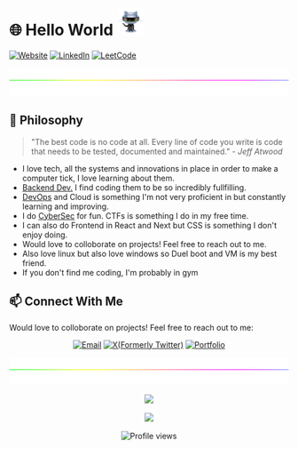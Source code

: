 # 🌐 Hello World  <img src="https://github.com/PrittoRuban/PrittoRuban/blob/main/img/robot.gif" width="50px" height="50px"/> 


[![Website](https://img.shields.io/badge/Portfolio-Visit-4285F4?style=for-the-badge&logo=google-chrome&logoColor=white)](https://prittoruban.vercel.app/)
[![LinkedIn](https://img.shields.io/badge/LinkedIn-Connect-0A66C2?style=for-the-badge&logo=linkedin&logoColor=white)](https://linkedin.com/in/prittoruban)
[![LeetCode](https://img.shields.io/badge/LeetCode-1600+-FFA116?style=for-the-badge&logo=leetcode&logoColor=white)](https://leetcode.com/u/prittoruban/)


<img height="50" width="100%" src="https://github.com/PrittoRuban/PrittoRuban/blob/main/img/divider.gif">


## 💭 Philosophy

> "The best code is no code at all. Every line of code you write is code that needs to be tested, documented and maintained." - *Jeff Atwood*
    
- I love tech, all the systems and innovations in place in order to make a computer tick, I love learning about them.
- <ins>Backend Dev.</ins> I find coding them to be so incredibly fullfilling.
- <ins>DevOps</ins> and Cloud is something I'm not very proficient in but constantly learning and improving.
- I do <ins>CyberSec</ins> for fun. CTFs is something I do in my free time.
- I can also do Frontend in React and Next but CSS is something I don't enjoy doing.
- Would love to colloborate on projects! Feel free to reach out to me.
- Also love linux but also love windows so Duel boot and VM is my best friend.
- If you don't find me coding, I'm probably in gym <br>

<!---
<img height="50" width="100%" src="https://github.com/PrittoRuban/PrittoRuban/blob/main/img/divider.gif">



## 🔍 Current Focus Areas

```javascript
const currentFocus = {
  technologies: ["System Design", "Backend", "Cloud", "Blockchain"],
  personalGrowth: ["Communication", "Open Source Contributions", "Core CS"],
  interests: ["Zero Trust Security", "Distributed Systems", "Performance Optimization"]
};
```

<!---

<img height="50" width="100%" src="https://github.com/PrittoRuban/PrittoRuban/blob/main/img/divider.gif">

## 🧠 Technical Problem Solving

My approach to solving complex technical challenges:

<table>
  <tr>
    <td align="center"><strong>🧩 Problem Decomposition</strong></td>
    <td>Breaking complex problems into manageable components is my specialty. I approach each challenge systematically, identifying core issues before diving into implementation.</td>
  </tr>
  <tr>
    <td align="center"><strong>⚡ Performance Optimization</strong></td>
    <td>I'm obsessed with creating efficient systems - whether optimizing database queries, implementing caching strategies, or refactoring algorithms for efficiency.</td>
  </tr>
  <tr>
    <td align="center"><strong>🔒 Security-Focused Development</strong></td>
    <td>With my cybersecurity background, I integrate security at every development stage - from secure API design to preventing common vulnerabilities like XSS and CSRF attacks.</td>
  </tr>
  <tr>
    <td align="center"><strong>📊 Data-Driven Decisions</strong></td>
    <td>I believe in measuring impact. My implementations always include metrics collection to validate improvements and guide future optimizations.</td>
  </tr>
</table>

<img height="50" width="100%" src="https://github.com/PrittoRuban/PrittoRuban/blob/main/img/divider.gif">

## 🛠️ Code Quality & Engineering Excellence


> "Any fool can write code that a computer can understand. Good programmers write code that humans can understand." - *Martin Fowler*


My code demonstrates:

- **Clean Architecture Principles**: Clear separation of concerns
- **Comprehensive Test Coverage**: Unit, integration, and E2E tests
- **Detailed Documentation**: Helping others understand my thought process
- **Performance Benchmarking**: Data-backed optimization decisions
- **Accessibility Compliance**: Inclusive experiences for all users

<img height="50" width="100%" src="https://github.com/PrittoRuban/PrittoRuban/blob/main/img/divider.gif">



## 💡 Featured Engineering Solutions

### Security-First Authentication System

Created a zero-trust authentication framework with:
- JWT with rotating refresh tokens
- Hardware-backed biometric integration
- Real-time threat monitoring
- Automated suspicious activity detection
- 99.99% protection against common attack vectors

### High-Performance Data Pipeline

Built a scalable data processing system handling:
- 1M+ events/second throughput
- Sub-50ms end-to-end latency
- Automatic failover with zero data loss
- Dynamic scaling based on workload patterns
- Comprehensive monitoring and alerting

### Algorithmic Problem Solving

Developed algorithmic solutions for:
- Graph-based recommendation engines
- Distributed consensus algorithms
- Efficient text search and indexing
- Location-based proximity calculations
- Real-time data synchronization protocols

<img height="50" width="100%" src="https://github.com/PrittoRuban/PrittoRuban/blob/main/img/divider.gif">


## 📚 System Design Knowledge

<table>
  <tr>
    <td width="33%" align="center">
      <img src="https://img.shields.io/badge/Architecture-Microservices-green?style=flat-square" alt="Microservices"/>
      <br/>
      Event-driven systems, service meshes, domain-driven design
    </td>
    <td width="33%" align="center">
      <img src="https://img.shields.io/badge/Scalability-Horizontal_&_Vertical-blue?style=flat-square" alt="Scalability"/>
      <br/>
      Load balancing, sharding, caching strategies, CDN implementation
    </td>
    <td width="33%" align="center">
      <img src="https://img.shields.io/badge/Security-Defense_in_Depth-red?style=flat-square" alt="Security"/>
      <br/>
      OAuth 2.0, OIDC, encryption at rest/transit, penetration testing
    </td>
  </tr>
  <tr>
    <td width="33%" align="center">
      <img src="https://img.shields.io/badge/Data-Polyglot_Persistence-purple?style=flat-square" alt="Data"/>
      <br/>
      ACID vs BASE, NoSQL patterns, data warehousing, ETL pipelines
    </td>
    <td width="33%" align="center">
      <img src="https://img.shields.io/badge/Performance-Optimization-orange?style=flat-square" alt="Performance"/>
      <br/>
      Profiling, bottleneck analysis, lazy loading, connection pooling
    </td>
    <td width="33%" align="center">
      <img src="https://img.shields.io/badge/DevOps-CI/CD_Pipelines-teal?style=flat-square" alt="DevOps"/>
      <br/>
      Infrastructure as code, automated testing, blue/green deployments
    </td>
  </tr>
</table>



<img height="50" width="100%" src="https://github.com/PrittoRuban/PrittoRuban/blob/main/img/divider.gif">



## 🧪 Technical Experiments & Learning

I believe in continuous experimentation and sharing knowledge:

- **[System Design Chronicles](https://github.com/PrittoRuban/system-design-patterns)**: My documentation of scalable architecture patterns
- **[Algorithm Visualizer](https://github.com/PrittoRuban/algorithm-visualizer)**: Interactive tool for understanding complex algorithms
- **[Performance Testing Framework](https://github.com/PrittoRuban/performance-lab)**: Custom tools for benchmarking web applications
- **[Security Sandbox](https://github.com/PrittoRuban/security-playground)**: Experiments with latest security protocols and vulnerability prevention

<img height="50" width="100%" src="https://github.com/PrittoRuban/PrittoRuban/blob/main/img/divider.gif">

## 🌱 Open Source Contributions

I actively contribute to the broader developer community:

- **React Performance Utilities**: Created utilities for identifying render bottlenecks (250+ GitHub stars)
- **MongoDB Data Migration Tools**: Contributed migration scripts for complex document transformations
- **Java Security Framework**: Fixed critical vulnerabilities in authentication modules
- **Accessibility Testing Tools**: Built plugins for automated WCAG compliance checking

<img height="50" width="100%" src="https://github.com/PrittoRuban/PrittoRuban/blob/main/img/divider.gif">

## 📊 Technical Problem Solving Stats

<table>
  <tr>
    <td>
      <img src="https://img.shields.io/badge/LeetCode-1600+-FFA116?style=for-the-badge&logo=leetcode&logoColor=white" alt="LeetCode"/>
      <p>Solved 500+ algorithm challenges</p>
      <p>Top 5% in global rankings</p>
    </td>
    <td>
      <img src="https://img.shields.io/badge/HackerRank-5★_Java-2EC866?style=for-the-badge&logo=hackerrank&logoColor=white" alt="HackerRank"/>
      <p>Gold badge in Problem Solving</p>
      <p>Expert status in Java challenges</p>
    </td>
  </tr>
  <tr>
    <td>
      <img src="https://img.shields.io/badge/CodeSignal-Level_8-blue?style=for-the-badge&logo=codesignal&logoColor=white" alt="CodeSignal"/>
      <p>Perfect scores in company challenges</p>
      <p>Top performer in timed assessments</p>
    </td>
    <td>
      <img src="https://img.shields.io/badge/System_Design-Advanced-purple?style=for-the-badge&logo=amazonwebservices&logoColor=white" alt="System Design"/>
      <p>Strong architectural thinking</p>
      <p>Scalable & maintainable solutions</p>
    </td>
  </tr>
</table>



<img height="50" width="100%" src="https://github.com/PrittoRuban/PrittoRuban/blob/main/img/divider.gif">
--->

## 📫 Connect With Me

Would love to colloborate on projects! Feel free to reach out to me:

<p align="center">
  <a href="mailto:prittoprogrammer@gmail.com"><img src="https://img.shields.io/badge/Email-Let's_Talk-D14836?style=for-the-badge&logo=gmail&logoColor=white" alt="Email" /></a>
  <a href="https://twitter.com/prittoruban"><img src="https://img.shields.io/badge/Twitter-Let's_Build-0A66C2?style=for-the-badge&logo=X&logoColor=white" alt="X(Formerly Twitter)" /></a>
  <a href="https://prittoruban.vercel.app/"><img src="https://img.shields.io/badge/Portfolio-See_My_Work-4285F4?style=for-the-badge&logo=google-chrome&logoColor=white" alt="Portfolio" /></a>
</p>

<img height="50" width="100%" src="https://github.com/PrittoRuban/PrittoRuban/blob/main/img/divider.gif">

<p align="center">
  <img src="https://readme-typing-svg.herokuapp.com?color=2484FF&size=32&center=true&vCenter=true&width=600&lines=Building+the+impossible;Engineering+the+future;Solving+problems+that+matter" />
</p>

<p align="center">
  <img src="https://quotes-github-readme.vercel.app/api?theme=algolia&type=horizontal" />
</p>

<p align="center">
  <img src="https://komarev.com/ghpvc/?username=prittoruban&label=Profile%20views&color=0e75b6&style=flat" alt="Profile views" />
</p>

<!---

# Hi there! <img src="https://raw.githubusercontent.com/PrittoRuban/PrittoRuban/master/img/wave.gif" width="30px" height="30px"/> I'm R. Pritto Ruban  <img src="https://github.com/PrittoRuban/PrittoRuban/blob/main/img/robot.gif" width="50px" height="50px"/> 

**Passionate Engineer | Freelancer | Competitive Programmer | Open Source Enthusiast | [Visit My Website!](https://prittoruban.vercel.app/)**

<img height=50 width=100% src="https://github.com/PrittoRuban/PrittoRuban/blob/main/img/divider.gif">

### 🎯 About Me
I’m a passionate developer with a strong foundation in **Java**, **Full-Stack Web Development**, and **Cyber Security**. I love contributing to **open-source** projects and have hands-on experience with the **MERN stack** and **Java Development**. Always eager to tackle real-world challenges and create impactful solutions. 

<img height=50 width=100% src="https://github.com/PrittoRuban/PrittoRuban/blob/main/img/divider.gif">


### 💼 Experience

**Technical Content Engineer Intern** [Kalvium](https://kalvium.com/) | Coimbatore, India (Remote)  
*Jul 2024 – Oct 2024*  
- Designed and delivered technical content impacting over **1,000+ students**, elevating engagement and comprehension.  
- Spearheaded content optimization strategies, achieving a **15% improvement in course ratings** through continuous feedback loops.  
- Collaborated with cross-functional teams to align learning materials with emerging trends in **technology education**.  

**Freelancer** | Remote  
*Jan 2024 – Present*  
- Built **responsive and dynamic websites** for clients, leveraging frameworks like **React** and **Next.js** for scalable solutions.  
- Developed robust backends using **Node.js** and **Express**, integrating **RESTful APIs** for seamless functionality.  
- Focused on delivering **user-first designs** with optimal performance, accessibility, and cross-browser compatibility.  


**Open Source Contributor** | Remote  
*Jun 2024 – Present*  
- Contributed to **high-impact open-source projects**, improving software reliability and expanding feature sets.  
- Collaborated with global communities to enhance technical solutions and refine coding practices.  
- Continuously explored and implemented **cutting-edge technologies** to add value to open-source ecosystems.  


<img height=50 width=100% src="https://github.com/PrittoRuban/PrittoRuban/blob/main/img/divider.gif">

### 🛠️ My Skills
- **Languages**: Java (Advanced), TypeScript (Intermediate), SQL (Intermediate), C++ (Beginner), Python(Beginner)
- **Web Development**: HTML, CSS, React (Intermediate), Node.js (Intermediate), Express.js (Intermediate), Databases(Intermediate)
- **Tools & Libraries**: Git (Intermediate), GitHub, VSCode, Postman, Insomnia, MongoDB Atlas 

<img height=50 width=100% src="https://github.com/PrittoRuban/PrittoRuban/blob/main/img/divider.gif">

### 💡 Projects
#### [MERN Blog App ⇗](https://github.com/PrittoRuban/MERN_Blog)
A full-stack web application developed using MongoDB, Express.js, React.js, Node.js, and Tailwind CSS.
- **Features**: Admin functionality, user management, JWT authentication, responsive design.
- **Impact**: Increased user engagement by 25% through seamless user experience and robust authentication.
- **Technologies Used**: MERN stack, React Redux, JWT, Tailwind CSS


<img height=50 width=100% src="https://github.com/PrittoRuban/PrittoRuban/blob/main/img/divider.gif">

### 🏆 Achievements  

- **Overall Champion - Full Stack Development**  
  **Sairam Engineering College Hackathon**, Aug 2024  
  - Led a team to build a **restaurant reservation system** with real-time updates and AI chatbot integration.  

- **1st Place - Coding Contests**  
  - **SRM Eswari Engineering College**, Aug 2024: Solved complex problems under time constraints.  
  - **RMK College of Engineering and Technology**, Apr 2024: Top performer in an inter-college event.  

- **2nd Place**  
  - **Paper Presentation**, SRM Eswari Engineering College, Aug 2024: Presented advanced technical concepts effectively.  
  - **Web Design Challenge**, Rajalakshmi Engineering College, Feb 2024: Designed an award-winning **e-commerce website** ([GitHub ⇗](https://github.com/PrittoRuban/E-Commerce_Website)).  

- **1st Place - Web Design Using AI Tools**  
  **Sairam Institute of Technology**, Feb 2024  
  - Won for innovative use of AI-powered design tools.  

- **Competitive Programming**  
  - Solved **3,000+ problems** across [LeetCode ⇗](https://leetcode.com/u/prittoruban/), [GeeksforGeeks ⇗](https://www.geeksforgeeks.org/user/prittoruban/), and [HackerRank ⇗](https://www.hackerrank.com/profile/PrittoRuban).  
  - Completed **2,000+ programs** in **SkillRack**, earning **20+ certifications**.  


<img height=50 width=100% src="https://github.com/PrittoRuban/PrittoRuban/blob/main/img/divider.gif">

### 📫 Contact Me & Education

| **Contact Me** | **Education** |
|----------------|---------------|
| **Email**: [prittoprogrammer@gmail.com](mailto:prittoprogrammer@gmail.com) | **R.M.K College of Engineering and Technology** |
| **LinkedIn**: [Connect with me ⇗](https://linkedin.com/in/prittoruban) | **Bachelor of Engineering in Computer Science** |
| **GitHub**: [Follow me ⇗](https://github.com/PrittoRuban) | **Specialization**: Cyber Security |



<img height=50 width=100% src="https://github.com/PrittoRuban/PrittoRuban/blob/main/img/divider.gif">

### 🌟 Let’s Connect  
Looking for a passionate developer? Have a project idea? Let’s connect and create something exceptional! 
Reach out in any way convenient for you-email, LinkedIn, GitHub, or more! I’ll reply to you anywhere.


<img height=50 width=100% src="https://github.com/PrittoRuban/PrittoRuban/blob/main/img/divider.gif">

<p align="center"> <img src="https://readme-typing-svg.herokuapp.com?&color=2484FF&size=32&lines=Inspiration+to+Innovate+💡;Passion+to+Succeed+🎓;Dedication+to+Mastery+🔍&font=Pacifico&center=true&height=50&width=600&vCenter=true" /> </p>

[//]: <> (<p align="center"> <img src="https://github-profile-trophy.vercel.app/?username=PrittoRuban&theme=algolia" alt="prittoruban" /> </p>)

<p align="center"> <img src="https://quotes-github-readme.vercel.app/api?theme=algolia&type=horizontal" /> </p>


[//]: <> (<p align="center"> <img src="https://leetcard.jacoblin.cool/prittoruban?ext=contest"/> </p>)

<img height=50 width=100% src="https://github.com/PrittoRuban/PrittoRuban/blob/main/img/divider.gif">

<p align="center"> <img src="https://komarev.com/ghpvc/?username=prittoruban&label=Profile%20views&color=0e75b6&style=flat" alt="prittoruban" /> </p>

--->

<!---

<h1 align="center">
    Hi there 👋 It's me Pritto Ruban
    <p><img src="https://komarev.com/ghpvc/?username=prittoruban&label=Profile%20views&color=0e75b6&style=flat" alt="prittoruban" /> </p>
</h1>
<h3 align="center"><i>Great to see you here 💫</i></h3>

<br>

- 👀 *I’m interested in **Full-Stack Development** and **Block Chain***
- 🌱 _I’m currently learning **DSA** and Persuing my **B.E degree**..._
- 💞️ _I wish to explore all **Technologies**...._
- 💖 _Loves to learn new things_
- 📫 _How to reach me **prittoruban0609@gmail.com**😉_

<p align="left"><b>1500+ Programs solved in SkillRack and 20+ Certificates 🏆</b></p>

<p align="left">
<a href="https://www.skillrack.com/faces/resume.xhtml?id=438898&key=61d8fe7f74d005af56334c549cb369255ccf8777" target="_blank"> <img align="center" src="https://cdn.skillrack.com/img/logo.gif" height="40" width="200" ></a> </p>

<h2 align="center">Computer Science Engineering Student 🧑‍💻</h2>

<p align="left"> <h3>About: </h3>
    <ul>
        <li>
            ⚡𝐂𝐮𝐫𝐫𝐞𝐧𝐭𝐥𝐲, 𝐚𝐬 𝐚 𝐬𝐭𝐮𝐝𝐞𝐧𝐭 𝐚𝐭 𝐑.𝐌.𝐊 𝐂𝐨𝐥𝐥𝐞𝐠𝐞 𝐨𝐟 𝐄𝐧𝐠𝐢𝐧𝐞𝐞𝐫𝐢𝐧𝐠 𝐚𝐧𝐝 𝐓𝐞𝐜𝐡𝐧𝐨𝐥𝐨𝐠𝐲, 𝐈 𝐚𝐦 𝐚 𝐩𝐚𝐬𝐬𝐢𝐨𝐧𝐚𝐭𝐞 𝐞𝐧𝐭𝐡𝐮𝐬𝐢𝐚𝐬𝐭 𝐨𝐟 𝐜𝐨𝐦𝐩𝐮𝐭𝐞𝐫 𝐬𝐜𝐢𝐞𝐧𝐜𝐞 𝐞𝐧𝐠𝐢𝐧𝐞𝐞𝐫𝐢𝐧𝐠.
        </li>
        <li>
             🧑🏻‍💻𝐈 𝐚𝐦 𝐢𝐧𝐭𝐞𝐫𝐞𝐬𝐭𝐞𝐝 𝐢𝐧 𝐚𝐭𝐭𝐞𝐧𝐝𝐢𝐧𝐠 𝐩𝐫𝐨𝐣𝐞𝐜𝐭 𝐩𝐫𝐞𝐬𝐞𝐧𝐭𝐚𝐭𝐢𝐨𝐧𝐬 𝐚𝐧𝐝 𝐯𝐚𝐫𝐢𝐨𝐮𝐬 𝐜𝐨𝐝𝐢𝐧𝐠 𝐞𝐯𝐞𝐧𝐭𝐬 𝐭𝐨 𝐥𝐞𝐚𝐫𝐧 𝐟𝐫𝐨𝐦 𝐢𝐧𝐝𝐮𝐬𝐭𝐫𝐲 𝐞𝐱𝐩𝐞𝐫𝐭𝐬 𝐚𝐧𝐝 𝐬𝐭𝐚𝐲 𝐮𝐩-𝐭𝐨-𝐝𝐚𝐭𝐞 𝐰𝐢𝐭𝐡 𝐭𝐡𝐞 𝐥𝐚𝐭𝐞𝐬𝐭 𝐭𝐫𝐞𝐧𝐝𝐬 𝐚𝐧𝐝 𝐭𝐞𝐜𝐡𝐧𝐨𝐥𝐨𝐠𝐢𝐞𝐬 𝐢𝐧 𝐭𝐡𝐞 𝐟𝐢𝐞𝐥𝐝.
        </li>
            💡𝐈 𝐚𝐦 𝐝𝐞𝐝𝐢𝐜𝐚𝐭𝐞𝐝 𝐭𝐨 𝐦𝐚𝐬𝐭𝐞𝐫𝐢𝐧𝐠 𝐭𝐡𝐞 𝐟𝐢𝐞𝐥𝐝 𝐚𝐧𝐝 𝐝𝐫𝐢𝐯𝐞𝐧 𝐭𝐨 𝐢𝐧𝐧𝐨𝐯𝐚𝐭𝐞 𝐚𝐧𝐝 𝐜𝐨𝐧𝐭𝐫𝐢𝐛𝐮𝐭𝐞 𝐦𝐞𝐚𝐧𝐢𝐧𝐠𝐟𝐮𝐥𝐥𝐲 𝐭𝐨 𝐭𝐡𝐞 𝐰𝐨𝐫𝐥𝐝 𝐨𝐟 𝐭𝐞𝐜𝐡𝐧𝐨𝐥𝐨𝐠𝐲.
         <li>
            🫱🏻‍🫲🏻 𝐋𝐞𝐭'𝐬 𝐠𝐞𝐭 𝐜𝐨𝐧𝐧𝐞𝐜𝐭𝐞𝐝
        </li>
    </ul>
</p>

<p align = "center">
    <img src="https://quotes-github-readme.vercel.app/api?type=vetical&theme=tokyonight" alt="">
</p>

<h3 align="left">Connect with me:</h3>
<p align="left">
<a href="https://www.linkedin.com/in/prittoruban" target="_blank"><img align="center" src="https://raw.githubusercontent.com/rahuldkjain/github-profile-readme-generator/master/src/images/icons/Social/linked-in-alt.svg" alt="r-pritto-ruban" height="30" width="40" /></a>
<a href="https://twitter.com/prittoruban" target="_blank"><img align="center" src="https://raw.githubusercontent.com/rahuldkjain/github-profile-readme-generator/master/src/images/icons/Social/twitter.svg" alt="prittoruban" height="40" width="40" /></a>
<a href="https://www.instagram.com/prittorubanofficial?igsh=ODhxZjQ5YW5nbG9h" target="_blank"><img align="center" src="https://th.bing.com/th/id/R.03f40b67b63d9c1c1a5a792109bbc699?rik=8HhXk%2b5PP7XurQ&riu=http%3a%2f%2fpngimg.com%2fuploads%2finstagram%2finstagram_PNG10.png&ehk=%2f7%2ftghrL31GFpelB7DZvprao8IZHRvmhi0BpDsEAZgI%3d&risl=&pid=ImgRaw&r=0" alt="r-pritto-ruban" height="35" width="40" /></a>
<a href="https://www.facebook.com/prittoruban?mibextid=ZbWKwL" target="_blank"><img align="center" src="https://th.bing.com/th/id/R.2bad70f2d08429a28dfbebd4c237924b?rik=vgEdhJ%2f%2biiEnQQ&riu=http%3a%2f%2fpngimg.com%2fuploads%2ffacebook_logos%2ffacebook_logos_PNG19748.png&ehk=0ZiZ04ZZ6mSJ5oyPxBh1gy4FSYhegWTWyDpCiI73sbw%3d&risl=&pid=ImgRaw&r=0" alt="r-pritto-ruban" height="35" width="40" /></a>
</p>

```js
function achieveTheImpossible() {
  let challenges = [],
    goals = [];

  while (challenges.length) {
    challenges.forEach((challenge) =>
      console.log(`Overcoming challenge: ${challenge}`)
    );

    if (goals.some((goal) => !isGoalAchieved(goal)))
      goals.forEach((goal) => console.log("Striving for goal: ${goal}"));
    else return celebrateSuccess();

    if (newChallengesArise()) brainstormSolutions();
    adaptToChange();
  }
}

achieveTheImpossible();
```

<h3 align="left">I code in:</h3>
<p align="left">
    <img src="https://raw.githubusercontent.com/devicons/devicon/master/icons/html5/html5-original-wordmark.svg" alt="html5" width="50" height="50"/>
    <img src="https://raw.githubusercontent.com/devicons/devicon/master/icons/css3/css3-original-wordmark.svg" alt="css3" width="50" height="50"/>
    <img src="https://raw.githubusercontent.com/devicons/devicon/master/icons/javascript/javascript-original.svg" alt="javascript" width="45" height="50"/>
    <img src="https://velog.velcdn.com/images/fervor_dev/post/063202f7-ac63-49d9-ba7a-1fc9fb003adf/image.png" alt="tailwind css" width="50" height="50"/>
    <img src="https://raw.githubusercontent.com/devicons/devicon/master/icons/react/react-original-wordmark.svg" alt="react" width="50" height="50"/>
    <img src="https://raw.githubusercontent.com/devicons/devicon/master/icons/nodejs/nodejs-original-wordmark.svg" alt="nodejs" width="50" height="50"/>
    <img src="https://ajeetchaulagain.com/static/7cb4af597964b0911fe71cb2f8148d64/87351/express-js.png" alt="express-js-icon" width="50" height="50"/>
    <img src="https://raw.githubusercontent.com/devicons/devicon/master/icons/java/java-original.svg" alt="java" width="50" height="50"/>
    <img src="https://raw.githubusercontent.com/devicons/devicon/master/icons/c/c-original.svg" alt="c" width="50" height="50"/>
    <img src="https://raw.githubusercontent.com/devicons/devicon/master/icons/cplusplus/cplusplus-original.svg" alt="cplusplus" width="50" height="50"/>
    <img src="https://raw.githubusercontent.com/devicons/devicon/master/icons/python/python-original.svg" alt="python" width="50" height="50"/>
    <img src="https://raw.githubusercontent.com/devicons/devicon/master/icons/mysql/mysql-original-wordmark.svg" alt="mysql" width="50" height="50"/>
    <img src="https://raw.githubusercontent.com/devicons/devicon/master/icons/postgresql/postgresql-original-wordmark.svg" alt="postgresql" width="50" height="50"/>
    <img src="https://raw.githubusercontent.com/devicons/devicon/master/icons/mongodb/mongodb-original-wordmark.svg" alt="mongodb" width="50" height="50"/>
    <img src="https://cdn-images-1.medium.com/max/480/1*2YG993b8WrHwvmAe7WckAA.png" alt="redux-toolkit" width="50" height="50"/>
</p>
<h3 align="left"> Tools I use:</h3>
<p>
    <img src="https://th.bing.com/th/id/R.9f6038f8ae674f6ec7b8aab72be665e2?rik=Wrh64mHaWbaAjA&riu=http%3a%2f%2fscarpie.altervista.org%2fwp-content%2fuploads%2f2018%2f11%2f1200px-Visual_Studio_Code_1.35_icon.svg_-960x960.png&ehk=x3wZGvsFJe1sxbeaugICOhq46xiuEsPjs%2fHzT%2bqlU78%3d&risl=&pid=ImgRaw&r=0" alt="vscode" width="50" height="50"/>
    <img src="https://cdn.worldvectorlogo.com/logos/postman.svg" alt="postman-icon" width="50" height="50"/>
    <img src="https://www.vectorlogo.zone/logos/git-scm/git-scm-icon.svg" alt="git" width="50" height="50"/>
    <img src="https://raw.githubusercontent.com/devicons/devicon/master/icons/linux/linux-original.svg" alt="linux" width="50" height="50"/>
    <img src="https://2.bp.blogspot.com/-KVFNcyNJpmc/XIe-Sqa674I/AAAAAAAAIuk/VRK5WWydfD4yjMq_AkU6B2h3WAROEvOMgCK4BGAYYCw/s1600/logo%2Bfigma%2Bicon.png" alt="figma-icon" width="50" height="50"/>
    <img src="https://i1.wp.com/img.olhardigital.com.br/wp-content/uploads/2023/03/editor-de-codigo-fonte-replit.png?resize=780,470" alt="replit-icon" width="60" height="50"/>
</p>

<h3 align="center">GitHub Stats</h3>
<div align="center">
    
 ![PrittoRuban's Stats](https://github-readme-stats.vercel.app/api?username=PrittoRuban&theme=tokyonight&show_icons=true&hide_border=true&count_private=true)
 ![PrittoRuban's Top Languages](https://github-readme-stats.vercel.app/api/top-langs/?username=PrittoRuban&theme=tokyonight&show_icons=true&hide_border=true&layout=compact)
 ![](https://github-profile-summary-cards.vercel.app/api/cards/profile-details?username=PrittoRuban&theme=tokyonight&hide_border=true)
 
</div>

<p align="center"> <img src="https://github-profile-trophy.vercel.app/?username=PrittoRuban&theme=tokyonight" alt="prittoruban" /> </p>
<p align="center"> <a href="https://twitter.com/prittoruban" target="blank"><img src="https://img.shields.io/twitter/follow/prittoruban?logo=twitter&style=for-the-badge" alt="prittoruban" /></a> </p>

<img src="./waves.svg" >

<details align="center">
<summary> Click for more Information </summary>

⚡𝐂𝐮𝐫𝐫𝐞𝐧𝐭𝐥𝐲, 𝐚𝐬 𝐚 𝐬𝐭𝐮𝐝𝐞𝐧𝐭 𝐚𝐭 𝐑.𝐌.𝐊 𝐂𝐨𝐥𝐥𝐞𝐠𝐞 𝐨𝐟 𝐄𝐧𝐠𝐢𝐧𝐞𝐞𝐫𝐢𝐧𝐠 𝐚𝐧𝐝 𝐓𝐞𝐜𝐡𝐧𝐨𝐥𝐨𝐠𝐲, 𝐈 𝐚𝐦 𝐚 𝐩𝐚𝐬𝐬𝐢𝐨𝐧𝐚𝐭𝐞 𝐞𝐧𝐭𝐡𝐮𝐬𝐢𝐚𝐬𝐭 𝐨𝐟 𝐜𝐨𝐦𝐩𝐮𝐭𝐞𝐫 𝐬𝐜𝐢𝐞𝐧𝐜𝐞 𝐞𝐧𝐠𝐢𝐧𝐞𝐞𝐫𝐢𝐧𝐠.

🧑🏻‍💻𝐈 𝐚𝐦 𝐢𝐧𝐭𝐞𝐫𝐞𝐬𝐭𝐞𝐝 𝐢𝐧 𝐚𝐭𝐭𝐞𝐧𝐝𝐢𝐧𝐠 𝐩𝐫𝐨𝐣𝐞𝐜𝐭 𝐩𝐫𝐞𝐬𝐞𝐧𝐭𝐚𝐭𝐢𝐨𝐧𝐬 𝐚𝐧𝐝 𝐯𝐚𝐫𝐢𝐨𝐮𝐬 𝐜𝐨𝐝𝐢𝐧𝐠 𝐞𝐯𝐞𝐧𝐭𝐬 𝐭𝐨 𝐥𝐞𝐚𝐫𝐧 𝐟𝐫𝐨𝐦 𝐢𝐧𝐝𝐮𝐬𝐭𝐫𝐲 𝐞𝐱𝐩𝐞𝐫𝐭𝐬 𝐚𝐧𝐝 𝐬𝐭𝐚𝐲 𝐮𝐩-𝐭𝐨-𝐝𝐚𝐭𝐞 𝐰𝐢𝐭𝐡 𝐭𝐡𝐞 𝐥𝐚𝐭𝐞𝐬𝐭 𝐭𝐫𝐞𝐧𝐝𝐬 𝐚𝐧𝐝 𝐭𝐞𝐜𝐡𝐧𝐨𝐥𝐨𝐠𝐢𝐞𝐬 𝐢𝐧 𝐭𝐡𝐞 𝐟𝐢𝐞𝐥𝐝.

💡𝐈 𝐚𝐦 𝐝𝐞𝐝𝐢𝐜𝐚𝐭𝐞𝐝 𝐭𝐨 𝐦𝐚𝐬𝐭𝐞𝐫𝐢𝐧𝐠 𝐭𝐡𝐞 𝐟𝐢𝐞𝐥𝐝 𝐚𝐧𝐝 𝐝𝐫𝐢𝐯𝐞𝐧 𝐭𝐨 𝐢𝐧𝐧𝐨𝐯𝐚𝐭𝐞 𝐚𝐧𝐝 𝐜𝐨𝐧𝐭𝐫𝐢𝐛𝐮𝐭𝐞 𝐦𝐞𝐚𝐧𝐢𝐧𝐠𝐟𝐮𝐥𝐥𝐲 𝐭𝐨 𝐭𝐡𝐞 𝐰𝐨𝐫𝐥𝐝 𝐨𝐟 𝐭𝐞𝐜𝐡𝐧𝐨𝐥𝐨𝐠𝐲.
🫱🏻‍🫲🏻 𝐋𝐞𝐭'𝐬 𝐠𝐞𝐭 𝐜𝐨𝐧𝐧𝐞𝐜𝐭𝐞𝐝

</details>

-->
